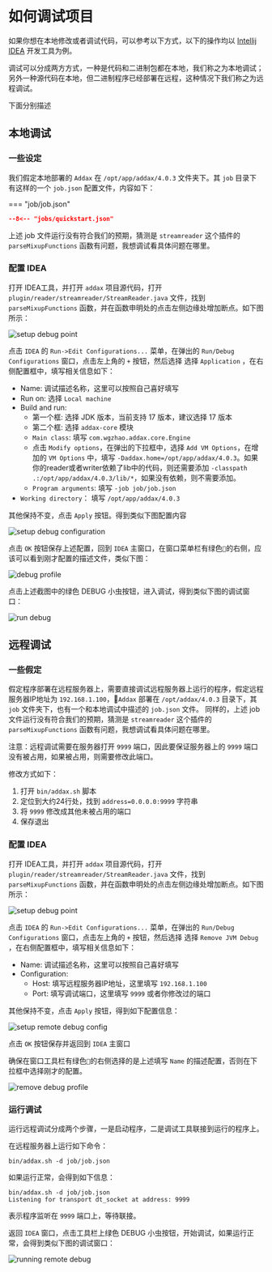 # 如何调试项目

如果你想在本地修改或者调试代码，可以参考以下方式，以下的操作均以 [Intellij IDEA](https://www.jetbrains.com/idea/) 开发工具为例。

调试可以分成两方方式，一种是代码和二进制包都在本地，我们称之为本地调试；另外一种源代码在本地，但二进制程序已经部署在远程，这种情况下我们称之为远程调试。

下面分别描述

## 本地调试

### 一些设定

我们假定本地部署的 `Addax` 在 `/opt/app/addax/4.0.3` 文件夹下。其 `job` 目录下有这样的一个 `job.json` 配置文件，内容如下：

=== "job/job.json"

  ```json
  --8<-- "jobs/quickstart.json"
  ```

上述 job 文件运行没有符合我们的预期，猜测是 `streamreader` 这个插件的 `parseMixupFunctions` 函数有问题，我想调试看具体问题在哪里。

### 配置 IDEA

打开 IDEA工具，并打开 `addax` 项目源代码，打开 `plugin/reader/streamreader/StreamReader.java` 文件，找到 `parseMixupFunctions` 函数，并在函数申明处的点击左侧边缘处增加断点。如下图所示：

![setup debug point](images/debug-1.png)

点击 `IDEA` 的 `Run->Edit Configurations...` 菜单，在弹出的 `Run/Debug Configurations` 窗口，点击左上角的 `+` 按钮，然后选择 选择 `Application` ，在右侧配置框中，填写相关信息如下：

- Name: 调试描述名称，这里可以按照自己喜好填写
- Run on: 选择 `Local machine`
- Build and run:
  - 第一个框: 选择 JDK 版本，当前支持 17 版本，建议选择 17 版本
  - 第二个框: 选择 `addax-core` 模块
  - `Main class`: 填写 `com.wgzhao.addax.core.Engine`
  - 点击 `Modify options`，在弹出的下拉框中，选择 `Add VM Options`，在增加的 `VM Options` 中，填写 `-Daddax.home=/opt/app/addax/4.0.3`。如果你的reader或者writer依赖了lib中的代码，则还需要添加 `-classpath .:/opt/app/addax/4.0.3/lib/*`，如果没有依赖，则不需要添加。
  - `Program arguments`: 填写 `-job job/job.json`
- `Working directory`： 填写 `/opt/app/addax/4.0.3`

其他保持不变，点击 `Apply` 按钮。得到类似下图配置内容

![setup debug configuration](images/debug-2.png)

点击 `OK` 按钮保存上述配置，回到 `IDEA` 主窗口，在窗口菜单栏有绿色`🔨`的右侧，应该可以看到刚才配置的描述文件，类似下图：

![debug profile](images/debug-3.png)

点击上述截图中的绿色 DEBUG 小虫按钮，进入调试，得到类似下图的调试窗口：

![run debug](images/debug-4.png)

## 远程调试

### 一些假定

假定程序部署在远程服务器上，需要直接调试远程服务器上运行的程序，假定远程服务器IP地址为 `192.168.1.100`，`Addax` 部署在 `/opt/addax/4.0.3` 目录下，其 `job` 文件夹下，也有一个和本地调试中描述的 `job.json` 文件。
同样的，上述 job 文件运行没有符合我们的预期，猜测是 `streamreader` 这个插件的 `parseMixupFunctions` 函数有问题，我想调试看具体问题在哪里。

注意：远程调试需要在服务器打开 `9999` 端口，因此要保证服务器上的 `9999` 端口没有被占用，如果被占用，则需要修改此端口。

修改方式如下：

1. 打开 `bin/addax.sh` 脚本
2. 定位到大约24行处，找到 `address=0.0.0.0:9999` 字符串
3. 将 `9999` 修改成其他未被占用的端口
4. 保存退出

### 配置 IDEA

打开 IDEA工具，并打开 `addax` 项目源代码，打开 `plugin/reader/streamreader/StreamReader.java` 文件，找到 `parseMixupFunctions` 函数，并在函数申明处的点击左侧边缘处增加断点。如下图所示：

![setup debug point](images/debug-1.png)

点击 `IDEA` 的 `Run->Edit Configurations...` 菜单，在弹出的 `Run/Debug Configurations` 窗口，点击左上角的 `+` 按钮，然后选择 选择 `Remove JVM Debug` ，在右侧配置框中，填写相关信息如下：

- Name: 调试描述名称，这里可以按照自己喜好填写
- Configuration:
  - Host: 填写远程服务器IP地址，这里填写 `192.168.1.100`
  - Port: 填写调试端口，这里填写 `9999` 或者你修改过的端口
  
其他保持不变，点击 `Apply` 按钮，得到如下配置信息：

![setup remote debug config](images/debug-5.png)

点击 `OK` 按钮保存并返回到 `IDEA` 主窗口

确保在窗口工具栏有绿色`🔨`的右侧选择的是上述填写 `Name` 的描述配置，否则在下拉框中选择刚才的配置。

![remove debug profile](images/debug-6.png)

### 运行调试

运行远程调试分成两个步骤，一是启动程序，二是调试工具联接到运行的程序上。

在远程服务器上运行如下命令：

`bin/addax.sh -d job/job.json`

如果运行正常，会得到如下信息：

```shell
bin/addax.sh -d job/job.json
Listening for transport dt_socket at address: 9999
```

表示程序监听在 `9999` 端口上，等待联接。

返回 `IDEA` 窗口，点击工具栏上绿色 DEBUG 小虫按钮，开始调试，如果运行正常，会得到类似下图的调试窗口：

![running remote debug](images/debug-7.png)
